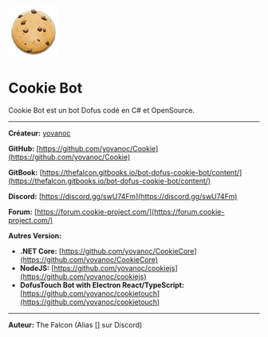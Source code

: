 # ![](/assets/cookie.png)

# Cookie Bot

Cookie Bot est un bot Dofus codé en C\# et OpenSource.

---

**Créateur:** [yovanoc](https://github.com/yovanoc)

**GitHub:** [https://github.com/yovanoc/Cookie](https://github.com/yovanoc/Cookie)

**GitBook:** [https://thefalcon.gitbooks.io/bot-dofus-cookie-bot/content/](https://thefalcon.gitbooks.io/bot-dofus-cookie-bot/content/)

**Discord:** [https://discord.gg/swU74Fm](https://discord.gg/swU74Fm)

**Forum:** [https://forum.cookie-project.com/](https://forum.cookie-project.com/)

**Autres Version:**

* **.NET Core:** [https://github.com/yovanoc/CookieCore](https://github.com/yovanoc/CookieCore)
* **NodeJS:** [https://github.com/yovanoc/cookiejs](https://github.com/yovanoc/cookiejs)
* **DofusTouch Bot with Electron React/TypeScript:** [https://github.com/yovanoc/cookietouch](https://github.com/yovanoc/cookietouch) 

---

**Auteur:** The Falcon (Alias [] sur Discord)


